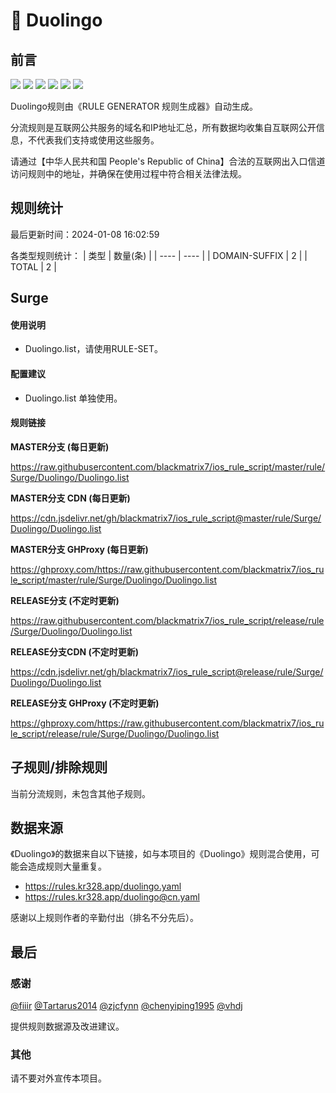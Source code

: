 # 🧸 Duolingo

## 前言

![](https://shields.io/badge/-移除重复规则-ff69b4) ![](https://shields.io/badge/-DOMAIN与DOMAIN--SUFFIX合并-green) ![](https://shields.io/badge/-DOMAIN--SUFFIX间合并-critical) ![](https://shields.io/badge/-DOMAIN与DOMAIN--KEYWORD合并-9cf) ![](https://shields.io/badge/-DOMAIN--SUFFIX与DOMAIN--KEYWORD合并-blue) ![](https://shields.io/badge/-IP--CIDR(6)合并-blueviolet) 

Duolingo规则由《RULE GENERATOR 规则生成器》自动生成。

分流规则是互联网公共服务的域名和IP地址汇总，所有数据均收集自互联网公开信息，不代表我们支持或使用这些服务。

请通过【中华人民共和国 People's Republic of China】合法的互联网出入口信道访问规则中的地址，并确保在使用过程中符合相关法律法规。

## 规则统计

最后更新时间：2024-01-08 16:02:59

各类型规则统计：
| 类型 | 数量(条)  | 
| ---- | ----  |
| DOMAIN-SUFFIX | 2  | 
| TOTAL | 2  | 


## Surge 

#### 使用说明
- Duolingo.list，请使用RULE-SET。

#### 配置建议
- Duolingo.list 单独使用。

#### 规则链接
**MASTER分支 (每日更新)**

https://raw.githubusercontent.com/blackmatrix7/ios_rule_script/master/rule/Surge/Duolingo/Duolingo.list

**MASTER分支 CDN (每日更新)**

https://cdn.jsdelivr.net/gh/blackmatrix7/ios_rule_script@master/rule/Surge/Duolingo/Duolingo.list

**MASTER分支 GHProxy (每日更新)**

https://ghproxy.com/https://raw.githubusercontent.com/blackmatrix7/ios_rule_script/master/rule/Surge/Duolingo/Duolingo.list

**RELEASE分支 (不定时更新)**

https://raw.githubusercontent.com/blackmatrix7/ios_rule_script/release/rule/Surge/Duolingo/Duolingo.list

**RELEASE分支CDN (不定时更新)**

https://cdn.jsdelivr.net/gh/blackmatrix7/ios_rule_script@release/rule/Surge/Duolingo/Duolingo.list

**RELEASE分支 GHProxy (不定时更新)**

https://ghproxy.com/https://raw.githubusercontent.com/blackmatrix7/ios_rule_script/release/rule/Surge/Duolingo/Duolingo.list

## 子规则/排除规则


当前分流规则，未包含其他子规则。

## 数据来源

《Duolingo》的数据来自以下链接，如与本项目的《Duolingo》规则混合使用，可能会造成规则大量重复。

- https://rules.kr328.app/duolingo.yaml
- https://rules.kr328.app/duolingo@cn.yaml


感谢以上规则作者的辛勤付出（排名不分先后）。

## 最后

### 感谢

[@fiiir](https://github.com/fiiir) [@Tartarus2014](https://github.com/Tartarus2014) [@zjcfynn](https://github.com/zjcfynn) [@chenyiping1995](https://github.com/chenyiping1995) [@vhdj](https://github.com/vhdj)

提供规则数据源及改进建议。

### 其他

请不要对外宣传本项目。